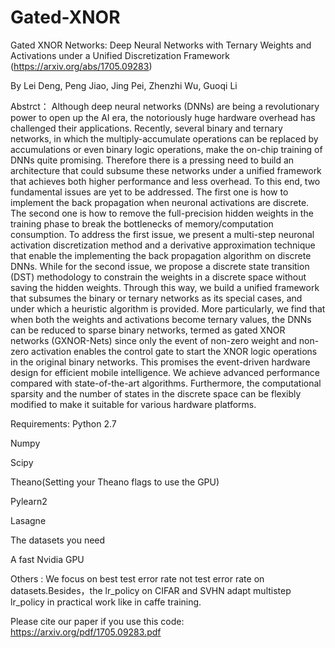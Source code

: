 # Gated-XNOR
Gated XNOR Networks: Deep Neural Networks with Ternary Weights and Activations under a Unified Discretization Framework
(https://arxiv.org/abs/1705.09283)

By Lei Deng, Peng Jiao, Jing Pei, Zhenzhi Wu, Guoqi Li

Abstrct： Although deep neural networks (DNNs) are being a revolutionary power to open up the AI era, the notoriously huge hardware overhead has challenged their applications. Recently, several binary and ternary networks, in which the multiply-accumulate operations can be replaced by accumulations or even binary logic operations, make the on-chip training of DNNs quite promising. Therefore there is a pressing need to build an architecture  that could subsume these networks under a unified framework that achieves both higher performance and less overhead. To this end, two fundamental issues are yet to be addressed. The first one is how to implement the back propagation when neuronal activations are discrete.  The second one is how to remove the full-precision hidden weights in the training phase to break the bottlenecks of memory/computation consumption. To address  the first issue, we present a multi-step neuronal activation discretization method and a derivative approximation technique that enable the implementing the back propagation algorithm on discrete DNNs. While for the second issue, we propose a discrete state transition (DST)  methodology to constrain the weights in a discrete space without saving the hidden weights. Through this way, we build a unified framework that subsumes the binary or ternary networks as its special cases, and under which a heuristic algorithm is provided. More particularly, we find that when both the weights and activations  become ternary values, the DNNs can be reduced to sparse binary networks, termed as gated XNOR networks  (GXNOR-Nets) since only the event of non-zero weight and non-zero activation enables the control gate to start the XNOR logic operations in the original binary networks. This promises the event-driven hardware design for efficient mobile intelligence. We achieve advanced performance compared with state-of-the-art algorithms. Furthermore, the computational sparsity and  the number of states in the discrete space can be flexibly modified to make it suitable for various hardware platforms.

Requirements:
Python 2.7

Numpy

Scipy

Theano(Setting your Theano flags to use the GPU)

Pylearn2

Lasagne

The datasets you need

A fast Nvidia GPU 



Others : We focus on best test error rate not test error rate on datasets.Besides，the lr_policy on CIFAR and SVHN adapt multistep lr_policy  in practical work like in caffe training.

Please cite our paper if you use this code: https://arxiv.org/pdf/1705.09283.pdf
